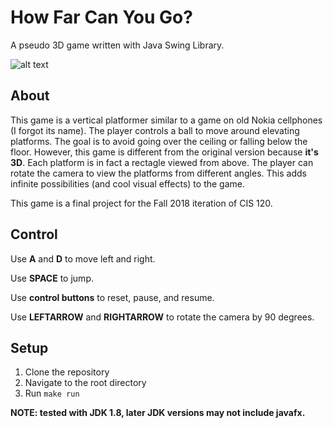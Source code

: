 # How Far Can You Go?
A pseudo 3D game written with Java Swing Library.

![alt text](https://github.com/zchuning/How-Far-Can-You-Go/raw/master/files/Gameplay.png "Gameplay")

## About
This game is a vertical platformer similar to a game on old Nokia cellphones (I forgot its name). The player controls a ball to 
move around elevating platforms. The goal is to avoid going over the ceiling or falling below the floor. However, this game is 
different from the original version because **it's 3D**. Each platform is in fact a rectagle viewed from above. The player can 
rotate the camera to view the platforms from different angles. This adds infinite possibilities (and cool visual effects) to the game.

This game is a final project for the Fall 2018 iteration of CIS 120.

## Control
Use **A** and **D** to move left and right.

Use **SPACE** to jump.

Use **control buttons** to reset, pause, and resume.

Use **LEFTARROW** and **RIGHTARROW** to rotate the camera by 90 degrees.

## Setup
1. Clone the repository
2. Navigate to the root directory
3. Run ```make run```

**NOTE: tested with JDK 1.8, later JDK versions may not include javafx.**
